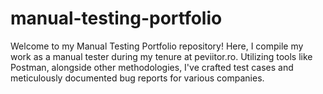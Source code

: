 # manual-testing-portfolio
Welcome to my Manual Testing Portfolio repository! Here, I compile my work as a manual tester during my tenure at peviitor.ro. Utilizing tools like Postman, alongside other methodologies, I've crafted test cases and meticulously documented bug reports for various companies.

